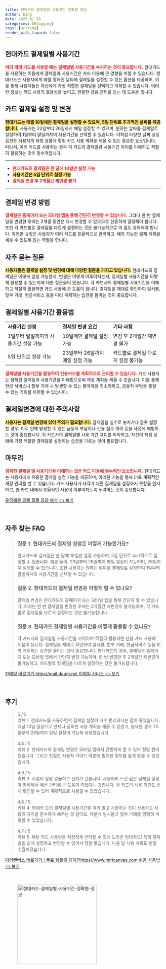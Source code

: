 ```yaml
---
title: 현대카드 결제일별 사용기간 정확한 정보
author: bing
date: 2025-01-30
categories: [Blogging]
tags: [writing]
render_with_liquid: false
---
```



<h2 id='현대카드_결제일별_사용기간'>현대카드 결제일별 사용기간</h2>

<p><b><span style="color: #ee2323;">여러 개의 카드를 사용할 때는 결제일별 사용기간을 숙지하는 것이 중요합니다.</span></b> 현대카드를 사용하는 이들에게 결제일과 사용기간은 카드 이용에 큰 영향을 미칠 수 있습니다. 현대카드는 사용자에게 매월 정해진 날짜에 결제일을 설정할 수 있는 옵션을 제공하며, 이를 통해 사용자들은 자신에게 가장 적합한 결제일을 선택하고 계획할 수 있습니다. 이러한 정보는 카드 사용의 효율성을 높이고, 원활한 금융 관리를 돕는 데 도움을 줍니다.</p>

<h2 id='카드_결제일_설정_및_변경'>카드 결제일 설정 및 변경</h2>

<p><b><span style="background-color: #ffe066;">현대카드는 매월 10일에만 결제일을 설정할 수 있으며, 5일 단위로 추가적인 날짜를 제공합니다.</span></b> 사용자는 23일부터 26일까지 매일 설정할 수 있으며, 원하는 날짜를 결제일로 설정하여 1일부터 말일까지의 사용기간을 선택할 수 있습니다. 이처럼 다양한 날짜 설정 옵션은 사용자의 재정 상황에 맞춰 카드 사용 계획을 세울 수 있는 중요한 요소입니다. 따라서, 여러 카드를 사용하는 경우 각 카드의 결제일과 사용기간 차이를 이해하고 적절히 활용하는 것이 필수적입니다.</p>

<hr />

<ul>
    <li><b><span style="color: #ee2323;">현대카드의 결제일은 한 달에 10일만 설정 가능</span></b></li>
    <li><b><span style="background-color: #ffe066;">사용기간은 5일 단위로 설정 가능</span></b></li>
    <li><b><span style="color: #ee2323;">결제일 변경 후 2개월간 재변경 불가</span></b></li>
</ul>

<hr />

<h2 id='결제일_변경_방법'>결제일 변경 방법</h2>

<p><b><span style="color: #ee2323;">결제일은 홈페이지 또는 모바일 앱을 통해 간단히 변경할 수 있습니다.</span></b> 그러나 한 번 결제일을 변경한 후에는 2개월 동안은 다시 변경할 수 없으므로 신중하게 결정해야 합니다. 또한 각 카드별로 결제일을 다르게 설정하는 것은 불가능하므로 이 점도 유의해야 합니다. 이러한 규정은 사용자가 여러 카드를 효율적으로 관리하고, 예측 가능한 결제 계획을 세울 수 있도록 돕는 역할을 합니다.</p>

<h2 id='자주_묻는_질문'>자주 묻는 질문</h2>

<p><b><span style="background-color: #ffe066;">사용자들은 결제일 설정 및 변경에 대해 다양한 질문을 가지고 있습니다.</span></b> 현대카드의 결제일은 어떻게 설정 가능한지, 변경은 어떻게 이루어지는지, 결제일별 사용기간을 어떻게 활용할 수 있는지에 대한 질문들이 있습니다. 각 카드사의 결제일별 사용기간을 이해하고 적절히 활용하면 카드 사용에 큰 도움이 됩니다. 결제일을 제대로 확인하여 일시불, 할부 거래, 현금서비스 등을 미리 계획하는 습관을 들이는 것이 중요합니다.</p>

<h2 id='결제일별_사용기간_활용법'>결제일별 사용기간 활용법</h2>

<table>
    <tr>
        <td><b>사용기간 설정</b></td>
        <td><b>결제일 변경 요건</b></td>
        <td><b>기타 사항</b></td>
    </tr>
    <tr>
        <td>1일부터 말일까지의 사용기간 설정 가능</td>
        <td>10일에만 결제일 설정 가능</td>
        <td>변경 후 2개월간 재변경 불가</td>
    </tr>
    <tr>
        <td>5일 단위로 설정 가능</td>
        <td>23일부터 26일까지 매일 설정 가능</td>
        <td>카드별로 결제일 다르게 설정 불가능</td>
    </tr>
</table>

<p><b><span style="color: #ee2323;">결제일별 사용기간을 활용하여 신용카드를 계획적으로 관리할 수 있습니다.</span></b> 카드 사용자는 정해진 결제일과 사용기간을 이해함으로써 재정 계획을 세울 수 있습니다. 이를 통해 현금 서비스나 할부 거래 시 발생할 수 있는 불이익을 최소화하고, 금융적 부담을 줄일 수 있는 기회를 마련할 수 있습니다.</p>

<h2 id='결제일변경에_대한_주의사항'>결제일변경에 대한 주의사항</h2>

<p><b><span style="background-color: #ffe066;">사용자는 결제일 변경에 있어 주의가 필요합니다.</span></b> 결제일을 실수로 놓치거나 잘못 설정할 경우, 이로 인해 발생할 수 있는 금융적 부담이나 신용 점수 하락 등을 사전에 예방하는 것이 중요합니다. 각 카드사의 결제일별 사용 기간 차이를 파악하고, 자신의 재정 상태에 가장 적합한 결제일을 설정하는 습관을 기르는 것이 필요합니다.</p>

<h2 id='마무리'>마무리</h2>

<p><b><span style="color: #ee2323;">정확한 결제일 및 사용기간을 이해하는 것은 카드 이용에 필수적인 요소입니다.</span></b> 현대카드는 사용자에게 유용한 결제일 설정 기능을 제공하며, 이러한 기능을 통해 더욱 계획적인 재정 관리를 할 수 있습니다. 카드 사용자가 제각기 다른 결제일을 설정하지 못함을 인지하고, 한 카드 내에서 효율적인 사용이 이루어지도록 노력하는 것이 중요합니다.</p>


<p><a class="click-button" title="옷꿈해몽 길몽 흉몽 꿈의 해석" href="https://afficreate.github.io/posts/%EC%98%B7%EA%BF%88%ED%95%B4%EB%AA%BD-%EA%B8%B8%EB%AA%BD-%ED%9D%89%EB%AA%BD-%EA%BF%88%EC%9D%98-%ED%95%B4%EC%84%9D/" rel="dofollow">옷꿈해몽 길몽 흉몽 꿈의 해석 👈 보기</a></p><br>
<h2 id='자주_찾는_FAQ'>자주 찾는 FAQ</h2>
<div itemscope="" itemtype="https://schema.org/FAQPage"> 
<blockquote> 
<div itemscope="" itemprop="mainEntity" itemtype="https://schema.org/Question"> 
<h3 itemprop="name">질문 1. 현대카드의 결제일 설정은 어떻게 가능한가요?</h3> 
<div itemscope="" itemprop="acceptedAnswer" itemtype="https://schema.org/Answer"> 
<span itemprop="text"> 
<p>현대카드의 결제일은 한 달에 10일만 설정 가능하며, 5일 단위로 추가적으로 설정할 수 있습니다. 예를 들어, 23일부터 26일까지 매일 설정이 가능하며, 26일까지 설정할 수 있습니다. 또한 사용자는 원하는 날짜를 결제일로 설정하여 1일부터 말일까지의 사용기간을 선택할 수 있습니다.</p> 
</span> 
</div> 
</div> 

<div itemscope="" itemprop="mainEntity" itemtype="https://schema.org/Question"> 
<h3 itemprop="name">질문 2. 현대카드의 결제일 변경은 어떻게 할 수 있나요?</h3> 
<div itemscope="" itemprop="acceptedAnswer" itemtype="https://schema.org/Answer"> 
<span itemprop="text"> 
<p>결제일 변경은 현대카드의 홈페이지 또는 모바일 앱을 통해 간단히 할 수 있습니다. 하지만 한 번 결제일을 변경한 후에는 2개월간 재변경이 불가능하며, 각 카드별로 결제일을 다르게 설정하는 것은 불가능합니다.</p> 
</span> 
</div> 
</div> 

<div itemscope="" itemprop="mainEntity" itemtype="https://schema.org/Question"> 
<h3 itemprop="name">질문 3. 현대카드 결제일별 사용기간을 어떻게 활용할 수 있나요?</h3> 
<div itemscope="" itemprop="acceptedAnswer" itemtype="https://schema.org/Answer"> 
<span itemprop="text"> 
<p>각 카드사의 결제일별 사용기간을 파악하여 적절히 활용하면 신용 카드 사용에 도움이 됩니다. 결제일을 제대로 확인하여 일시불, 할부 거래, 현금서비스 등을 미리 계획하는 습관을 들이는 것이 중요합니다. 현대카드의 경우, 결제일은 홈페이지 또는 모바일 앱에서 간단히 변경 가능하며, 한 번 변경한 후 2개월간 재변경이 불가능하고, 카드별로 결제일을 다르게 설정하는 것은 불가능합니다.</p> 
</span> 
</div> 
</div> 

</blockquote> 
</div>
<p><a class="click-button" title="한메일 바로가기 https//mail.daum.net 이메일 서비스" href="https://afficreate.github.io/posts/%ED%95%9C%EB%A9%94%EC%9D%BC-%EB%B0%94%EB%A1%9C%EA%B0%80%EA%B8%B0-httpsmail.daum.net-%EC%9D%B4%EB%A9%94%EC%9D%BC-%EC%84%9C%EB%B9%84%EC%8A%A4/" rel="dofollow">한메일 바로가기 https//mail.daum.net 이메일 서비스 👈 보기</a></p><br>
<h2 id='후기'>후기</h2>
<div itemscope itemtype="https://schema.org/Product">
  <blockquote>
  <div itemprop="review" itemscope itemtype="https://schema.org/Review">
      <div itemprop="reviewRating" itemscope itemtype="https://schema.org/Rating"> <span itemprop="ratingValue">5</span> / <span itemprop="bestRating">5</span> </div>
      <span itemprop="reviewBody">리뷰 1: 현대카드를 사용하면서 결제일 설정이 매우 편리하다는 점이 좋았습니다. 매달 10일 설정으로 언제나 정확한 사용 계획을 세울 수 있었고, 필요한 경우 23일부터 26일까지 일일 설정이 가능해 유용했습니다.</span>
  </div>
  <br>
  <div itemprop="review" itemscope itemtype="https://schema.org/Review">
      <div itemprop="reviewRating" itemscope itemtype="https://schema.org/Rating"> <span itemprop="ratingValue">4.8</span> / <span itemprop="bestRating">5</span> </div>
      <span itemprop="reviewBody">리뷰 2: 현대카드의 결제일 변경은 모바일 앱에서 간편하게 할 수 있어 정말 편리했습니다. 그리고 친절한 사용자 가이드 덕분에 필요한 정보를 쉽게 찾을 수 있었습니다.</span>
  </div>
  <br>
  <div itemprop="review" itemscope itemtype="https://schema.org/Review">
      <div itemprop="reviewRating" itemscope itemtype="https://schema.org/Rating"> <span itemprop="ratingValue">4.9</span> / <span itemprop="bestRating">5</span> </div>
      <span itemprop="reviewBody">리뷰 3: 시설이 정말 깔끔하고 신뢰가 갔습니다. 사용하며 느낀 점은 결제일 설정이 명확해서 예산 관리에 큰 도움이 되었다는 것입니다. 각 카드의 사용 기간도 쉽게 확인할 수 있어 계획적으로 사용할 수 있었습니다.</span>
  </div>
  <br>
  <div itemprop="review" itemscope itemtype="https://schema.org/Review">
      <div itemprop="reviewRating" itemscope itemtype="https://schema.org/Rating"> <span itemprop="ratingValue">4.6</span> / <span itemprop="bestRating">5</span> </div>
      <span itemprop="reviewBody">리뷰 4: 현대카 드의 결제일별 사용기간을 미리 알고 사용하는 것이 신용카드 사용의 규칙을 준수하게 해주는 것 같아요. 덕분에 일시불과 할부 거래를 명확히 계획할 수 있었습니다.</span>
  </div>
  <br>
  <div itemprop="review" itemscope itemtype="https://schema.org/Review">
      <div itemprop="reviewRating" itemscope itemtype="https://schema.org/Rating"> <span itemprop="ratingValue">4.7</span> / <span itemprop="bestRating">5</span> </div>
      <span itemprop="reviewBody">리뷰 5: 매달 카드 사용량을 적정하게 관리할 수 있게 도와준 현대카드! 특히 결제일을 쉽게 설정하고 변경할 수 있어서 정말 좋습니다. 다음 달 사용 계획도 한결 수월해졌습니다.</span>
  </div>
  </blockquote>
</div>
<p><a class="click-button" title="미리캔버스 바로가기ㅣ무료 템플릿 디자인https//www.miricanvas.com 쉬운 사용법" href="https://afficreate.github.io/posts/%EB%AF%B8%EB%A6%AC%EC%BA%94%EB%B2%84%EC%8A%A4-%EB%B0%94%EB%A1%9C%EA%B0%80%EA%B8%B0%E3%85%A3%EB%AC%B4%EB%A3%8C-%ED%85%9C%ED%94%8C%EB%A6%BF-%EB%94%94%EC%9E%90%EC%9D%B8httpswww.miricanvas.com-%EC%89%AC%EC%9A%B4-%EC%82%AC%EC%9A%A9%EB%B2%95/" rel="dofollow">미리캔버스 바로가기ㅣ무료 템플릿 디자인https//www.miricanvas.com 쉬운 사용법 👈 보기</a></p><br>
<figure class="image"><img src="https://afficreate.github.io/assets/img/thumbnail/현대카드-결제일별-사용기간-정확한-정보.webp" alt="현대카드-결제일별-사용기간-정확한-정보" width="256" height="256"></figure>